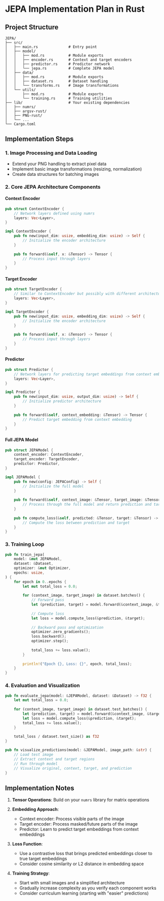 # JEPA Implementation Plan in Rust

## Project Structure
```
JEPA/
├── src/
│   ├── main.rs              # Entry point
│   ├── model/
│   │   ├── mod.rs           # Module exports
│   │   ├── encoder.rs       # Context and target encoders
│   │   ├── predictor.rs     # Predictor network
│   │   └── jepa.rs          # Complete JEPA model
│   ├── data/
│   │   ├── mod.rs           # Module exports
│   │   ├── dataset.rs       # Dataset handling
│   │   └── transforms.rs    # Image transformations
│   └── utils/
│       ├── mod.rs           # Module exports
│       └── training.rs      # Training utilities
├── lib/                     # Your existing dependencies
│   ├── numrs/
│   ├── argsv-rust/
│   ├── PNG-rust/
│   └── ...
└── Cargo.toml
```

## Implementation Steps

### 1. Image Processing and Data Loading
- Extend your PNG handling to extract pixel data
- Implement basic image transformations (resizing, normalization)
- Create data structures for batching images

### 2. Core JEPA Architecture Components

#### Context Encoder
```rust
pub struct ContextEncoder {
    // Network layers defined using numrs
    layers: Vec<Layer>,
}

impl ContextEncoder {
    pub fn new(input_dim: usize, embedding_dim: usize) -> Self {
        // Initialize the encoder architecture
    }
    
    pub fn forward(&self, x: &Tensor) -> Tensor {
        // Process input through layers
    }
}
```

#### Target Encoder
```rust
pub struct TargetEncoder {
    // Similar to ContextEncoder but possibly with different architecture
    layers: Vec<Layer>,
}

impl TargetEncoder {
    pub fn new(input_dim: usize, embedding_dim: usize) -> Self {
        // Initialize the encoder architecture
    }
    
    pub fn forward(&self, x: &Tensor) -> Tensor {
        // Process input through layers
    }
}
```

#### Predictor
```rust
pub struct Predictor {
    // Network layers for predicting target embeddings from context embeddings
    layers: Vec<Layer>,
}

impl Predictor {
    pub fn new(input_dim: usize, output_dim: usize) -> Self {
        // Initialize predictor architecture
    }
    
    pub fn forward(&self, context_embedding: &Tensor) -> Tensor {
        // Predict target embedding from context embedding
    }
}
```

#### Full JEPA Model
```rust
pub struct JEPAModel {
    context_encoder: ContextEncoder,
    target_encoder: TargetEncoder,
    predictor: Predictor,
}

impl JEPAModel {
    pub fn new(config: JEPAConfig) -> Self {
        // Initialize the full model
    }
    
    pub fn forward(&self, context_image: &Tensor, target_image: &Tensor) -> (Tensor, Tensor) {
        // Process through the full model and return prediction and target
    }
    
    pub fn compute_loss(&self, predicted: &Tensor, target: &Tensor) -> f32 {
        // Compute the loss between prediction and target
    }
}
```

### 3. Training Loop

```rust
pub fn train_jepa(
    model: &mut JEPAModel,
    dataset: &Dataset,
    optimizer: &mut Optimizer,
    epochs: usize,
) {
    for epoch in 0..epochs {
        let mut total_loss = 0.0;
        
        for (context_image, target_image) in dataset.batches() {
            // Forward pass
            let (prediction, target) = model.forward(&context_image, &target_image);
            
            // Compute loss
            let loss = model.compute_loss(&prediction, &target);
            
            // Backward pass and optimization
            optimizer.zero_gradients();
            loss.backward();
            optimizer.step();
            
            total_loss += loss.value();
        }
        
        println!("Epoch {}, Loss: {}", epoch, total_loss);
    }
}
```

### 4. Evaluation and Visualization

```rust
pub fn evaluate_jepa(model: &JEPAModel, dataset: &Dataset) -> f32 {
    let mut total_loss = 0.0;
    
    for (context_image, target_image) in dataset.test_batches() {
        let (prediction, target) = model.forward(&context_image, &target_image);
        let loss = model.compute_loss(&prediction, &target);
        total_loss += loss.value();
    }
    
    total_loss / dataset.test_size() as f32
}

pub fn visualize_predictions(model: &JEPAModel, image_path: &str) {
    // Load test image
    // Extract context and target regions
    // Run through model
    // Visualize original, context, target, and prediction
}
```

## Implementation Notes

1. **Tensor Operations**: Build on your `numrs` library for matrix operations

2. **Embedding Approach**:
   - Context encoder: Process visible parts of the image
   - Target encoder: Process masked/future parts of the image
   - Predictor: Learn to predict target embeddings from context embeddings

3. **Loss Function**:
   - Use a contrastive loss that brings predicted embeddings closer to true target embeddings
   - Consider cosine similarity or L2 distance in embedding space

4. **Training Strategy**:
   - Start with small images and a simplified architecture
   - Gradually increase complexity as you verify each component works
   - Consider curriculum learning (starting with "easier" predictions)